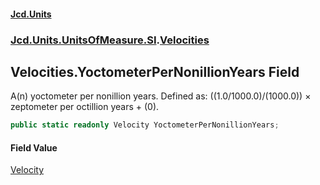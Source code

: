 #### [Jcd.Units](index.md 'index')
### [Jcd.Units.UnitsOfMeasure.SI](Jcd.Units.UnitsOfMeasure.SI.md 'Jcd.Units.UnitsOfMeasure.SI').[Velocities](Velocities.md 'Jcd.Units.UnitsOfMeasure.SI.Velocities')

## Velocities.YoctometerPerNonillionYears Field

A(n) yoctometer per nonillion years. Defined as: ((1.0/1000.0)/(1000.0)) × zeptometer per octillion years + (0).

```csharp
public static readonly Velocity YoctometerPerNonillionYears;
```

#### Field Value
[Velocity](Velocity.md 'Jcd.Units.UnitTypes.Velocity')